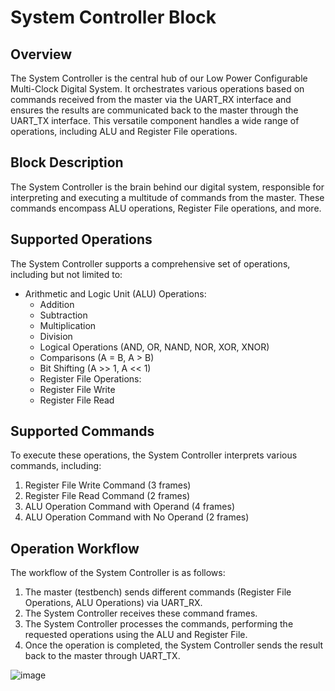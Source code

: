 # System Controller Block

## Overview
The System Controller is the central hub of our Low Power Configurable Multi-Clock Digital System. It orchestrates various operations based on commands received from the master via the UART_RX interface and ensures the results are communicated back to the master through the UART_TX interface. This versatile component handles a wide range of operations, including ALU and Register File operations.

## Block Description
The System Controller is the brain behind our digital system, responsible for interpreting and executing a multitude of commands from the master. These commands encompass ALU operations, Register File operations, and more.

## Supported Operations
The System Controller supports a comprehensive set of operations, including but not limited to:
- Arithmetic and Logic Unit (ALU) Operations:
  - Addition
  - Subtraction
  - Multiplication
  - Division
  - Logical Operations (AND, OR, NAND, NOR, XOR, XNOR)
  - Comparisons (A = B, A > B)
  - Bit Shifting (A >> 1, A << 1)
  - Register File Operations:
  - Register File Write
  - Register File Read

## Supported Commands
To execute these operations, the System Controller interprets various commands, including:
1. Register File Write Command (3 frames)
2. Register File Read Command (2 frames)
3. ALU Operation Command with Operand (4 frames)
4. ALU Operation Command with No Operand (2 frames)

## Operation Workflow
The workflow of the System Controller is as follows:
1. The master (testbench) sends different commands (Register File Operations, ALU Operations) via UART_RX.
2. The System Controller receives these command frames.
3. The System Controller processes the commands, performing the requested operations using the ALU and Register File.
4. Once the operation is completed, the System Controller sends the result back to the master through UART_TX.

![image](https://github.com/AhmedAmrAbdellatif1/Multi-Clock-Domain-System/assets/140100601/0db4d45d-85cf-496c-ba73-9b877d364de6)

